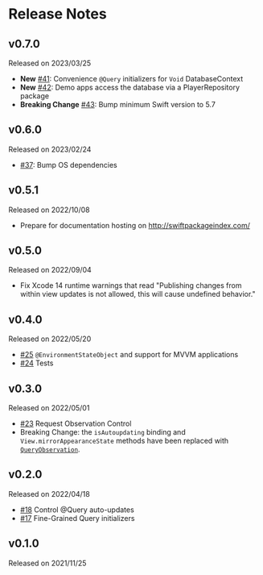 # Release Notes

## v0.7.0

Released on 2023/03/25

- **New** [#41](https://github.com/groue/GRDBQuery/pull/41): Convenience `@Query` initializers for `Void` DatabaseContext
- **New** [#42](https://github.com/groue/GRDBQuery/pull/42): Demo apps access the database via a PlayerRepository package
- **Breaking Change** [#43](https://github.com/groue/GRDBQuery/pull/43): Bump minimum Swift version to 5.7

## v0.6.0

Released on 2023/02/24

- [#37](https://github.com/groue/GRDBQuery/pull/37): Bump OS dependencies

## v0.5.1

Released on 2022/10/08

- Prepare for documentation hosting on http://swiftpackageindex.com/

## v0.5.0

Released on 2022/09/04

- Fix Xcode 14 runtime warnings that read "Publishing changes from within view updates is not allowed, this will cause undefined behavior."

## v0.4.0

Released on 2022/05/20

- [#25](https://github.com/groue/GRDBQuery/pull/25) `@EnvironmentStateObject` and support for MVVM applications
- [#24](https://github.com/groue/GRDBQuery/pull/24) Tests

## v0.3.0

Released on 2022/05/01

- [#23](https://github.com/groue/GRDBQuery/pull/23) Request Observation Control
- Breaking Change: the `isAutoupdating` binding and `View.mirrorAppearanceState` methods have been replaced with [`QueryObservation`](https://groue.github.io/GRDBQuery/0.3/documentation/grdbquery/queryobservation).

## v0.2.0

Released on 2022/04/18

- [#18](https://github.com/groue/GRDBQuery/pull/18) Control @Query auto-updates
- [#17](https://github.com/groue/GRDBQuery/pull/17) Fine-Grained Query initializers

## v0.1.0

Released on 2021/11/25
